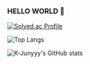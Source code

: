 ### HELLO WORLD 👋

<!--
**seiyeon/seiyeon** is a ✨ _special_ ✨ repository because its `README.md` (this file) appears on your GitHub profile.

Here are some ideas to get you started:

- 🔭 I’m currently working on ...
- 🌱 I’m currently learning ...
- 👯 I’m looking to collaborate on ...
- 🤔 I’m looking for help with ...
- 💬 Ask me about ...
- 📫 How to reach me: ...
- 😄 Pronouns: ...
- ⚡ Fun fact: ...
-->

[![Solved.ac Profile](http://mazassumnida.wtf/api/generate_badge?boj=jjjooo48)](https://solved.ac/jjjooo48)

![Top Langs](https://github-readme-stats.vercel.app/api/top-langs/?username=seiyeon&layout=compact&theme=tokyonight)

![K-Junyyy's GitHub stats](https://github-readme-stats.vercel.app/api?username=seiyeon&show_icons=true&theme=tokyonight)


